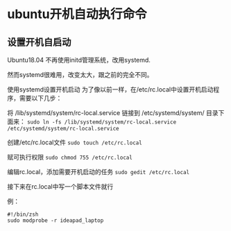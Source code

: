 # ubuntu开机自动执行命令

## 设置开机自启动

Ubuntu18.04 不再使用initd管理系统，改用systemd.

然而systemd很难用，改变太大，跟之前的完全不同。

使用systemd设置开机启动
为了像以前一样，在/etc/rc.local中设置开机启动程序，需要以下几步：

将 /lib/systemd/system/rc-local.service 链接到 /etc/systemd/system/ 目录下面来：
`sudo ln -fs /lib/systemd/system/rc-local.service /etc/systemd/system/rc-local.service`

创建/etc/rc.local文件
`sudo touch /etc/rc.local `

赋可执行权限
`sudo chmod 755 /etc/rc.local `

编辑rc.local，添加需要开机启动的任务
`sudo gedit /etc/rc.local`

接下来在rc.local中写一个脚本文件就行

例：

```shell
#!/bin/zsh
sudo modprobe -r ideapad_laptop
```

